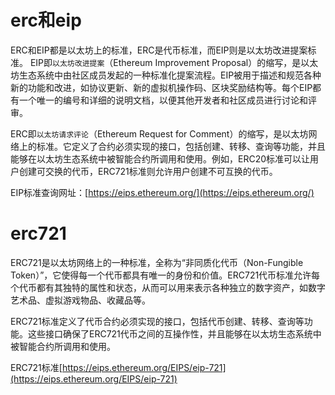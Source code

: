 # erc和eip
ERC和EIP都是以太坊上的标准，ERC是代币标准，而EIP则是以太坊改进提案标准。
EIP即`以太坊改进提案`（Ethereum Improvement Proposal）的缩写，是以太坊生态系统中由社区成员发起的一种标准化提案流程。EIP被用于描述和规范各种新的功能和改进，如协议更新、新的虚拟机操作码、区块奖励结构等。每个EIP都有一个唯一的编号和详细的说明文档，以便其他开发者和社区成员进行讨论和评审。

ERC即`以太坊请求评论`（Ethereum Request for Comment）的缩写，是以太坊网络上的标准。它定义了合约必须实现的接口，包括创建、转移、查询等功能，并且能够在以太坊生态系统中被智能合约所调用和使用。例如，ERC20标准可以让用户创建可交换的代币，ERC721标准则允许用户创建不可互换的代币。

EIP标准查询网址：[https://eips.ethereum.org/](https://eips.ethereum.org/)


# erc721
ERC721是以太坊网络上的一种标准，全称为“非同质化代币（Non-Fungible Token）”，它使得每一个代币都具有唯一的身份和价值。ERC721代币标准允许每个代币都有其独特的属性和状态，从而可以用来表示各种独立的数字资产，如数字艺术品、虚拟游戏物品、收藏品等。

ERC721标准定义了代币合约必须实现的接口，包括代币创建、转移、查询等功能。这些接口确保了ERC721代币之间的互操作性，并且能够在以太坊生态系统中被智能合约所调用和使用。

ERC721标准[https://eips.ethereum.org/EIPS/eip-721](https://eips.ethereum.org/EIPS/eip-721)